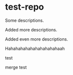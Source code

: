 # test-repo

Some descriptions.

Added more descriptions.

Added even more descriptions.

Hahahahahahahahahahahaah

test

merge test
